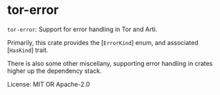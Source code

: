 # tor-error

`tor-error`: Support for error handling in Tor and Arti.

Primarily, this crate provides the [`ErrorKind`] enum,
and associated [`HasKind`] trait.

There is also some other miscellany, supporting error handling in
crates higher up the dependency stack.

License: MIT OR Apache-2.0
